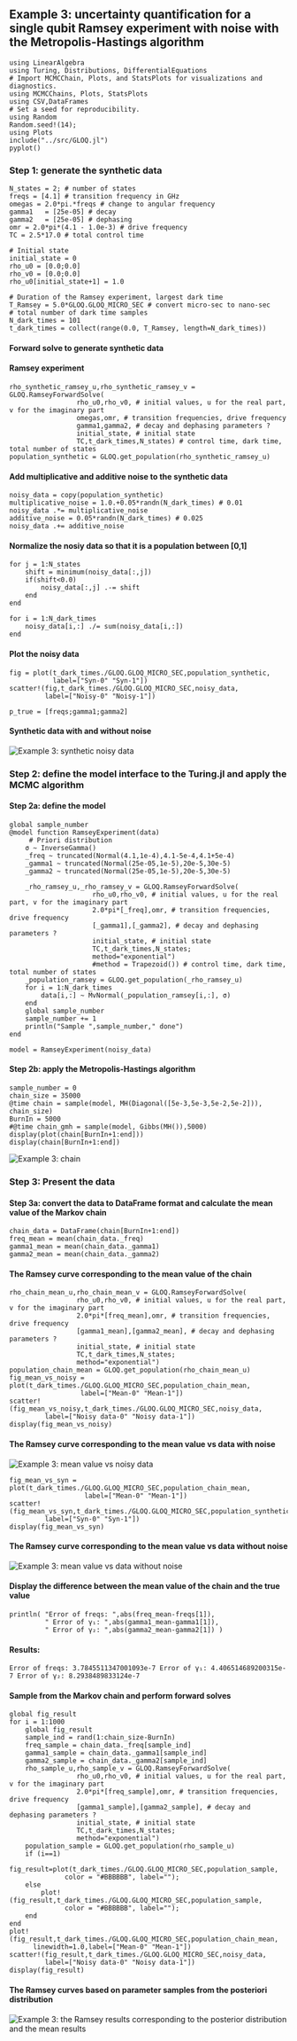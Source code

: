 
## Example 3: uncertainty quantification for a single qubit Ramsey experiment with noise with the Metropolis-Hastings algorithm
```
using LinearAlgebra
using Turing, Distributions, DifferentialEquations
# Import MCMCChain, Plots, and StatsPlots for visualizations and diagnostics.
using MCMCChains, Plots, StatsPlots
using CSV,DataFrames
# Set a seed for reproducibility.
using Random
Random.seed!(14);
using Plots
include("../src/GLOQ.jl")
pyplot()
```
### Step 1: generate the synthetic data
```
N_states = 2; # number of states
freqs = [4.1] # transition frequency in GHz
omegas = 2.0*pi.*freqs # change to angular frequency
gamma1   = [25e-05] # decay
gamma2   = [25e-05] # dephasing
omr = 2.0*pi*(4.1 - 1.0e-3) # drive frequency
TC = 2.5*17.0 # total control time

# Initial state
initial_state = 0
rho_u0 = [0.0;0.0]
rho_v0 = [0.0;0.0]
rho_u0[initial_state+1] = 1.0

# Duration of the Ramsey experiment, largest dark time
T_Ramsey = 5.0*GLOQ.GLOQ_MICRO_SEC # convert micro-sec to nano-sec
# total number of dark time samples
N_dark_times = 101
t_dark_times = collect(range(0.0, T_Ramsey, length=N_dark_times))
```
#### Forward solve to generate synthetic data
#### Ramsey experiment 
```
rho_synthetic_ramsey_u,rho_synthetic_ramsey_v = GLOQ.RamseyForwardSolve(
				 rho_u0,rho_v0, # initial values, u for the real part, v for the imaginary part
			     omegas,omr, # transition frequencies, drive frequency
				 gamma1,gamma2, # decay and dephasing parameters ?
				 initial_state, # initial state
				 TC,t_dark_times,N_states) # control time, dark time, total number of states
population_synthetic = GLOQ.get_population(rho_synthetic_ramsey_u)
```
#### Add multiplicative and additive noise to the synthetic data
```
noisy_data = copy(population_synthetic)
multiplicative_noise = 1.0.+0.05*randn(N_dark_times) # 0.01
noisy_data .*= multiplicative_noise
additive_noise = 0.05*randn(N_dark_times) # 0.025
noisy_data .+= additive_noise
```
#### Normalize the nosiy data so that it is a population between [0,1]
```
for j = 1:N_states
	shift = minimum(noisy_data[:,j])
	if(shift<0.0)
		noisy_data[:,j] .-= shift
	end
end

for i = 1:N_dark_times
	noisy_data[i,:] ./= sum(noisy_data[i,:])
end
```
#### Plot the noisy data
```
fig = plot(t_dark_times./GLOQ.GLOQ_MICRO_SEC,population_synthetic,
		   label=["Syn-0" "Syn-1"])
scatter!(fig,t_dark_times./GLOQ.GLOQ_MICRO_SEC,noisy_data,
		 label=["Noisy-0" "Noisy-1"])

p_true = [freqs;gamma1;gamma2]
```
#### Synthetic data with and without noise
![Example 3: synthetic noisy data](Example3_noisy_data.png)
### Step 2: define the model interface to the Turing.jl and apply the MCMC algorithm
#### Step 2a: define the model
```
global sample_number
@model function RamseyExperiment(data)
	 # Priori distribution
	σ ~ InverseGamma()
    _freq ~ truncated(Normal(4.1,1e-4),4.1-5e-4,4.1+5e-4)
    _gamma1 ~ truncated(Normal(25e-05,1e-5),20e-5,30e-5)
    _gamma2 ~ truncated(Normal(25e-05,1e-5),20e-5,30e-5)

	_rho_ramsey_u,_rho_ramsey_v = GLOQ.RamseyForwardSolve(
					 rho_u0,rho_v0, # initial values, u for the real part, v for the imaginary part
				     2.0*pi*[_freq],omr, # transition frequencies, drive frequency
					 [_gamma1],[_gamma2], # decay and dephasing parameters ?
					 initial_state, # initial state
					 TC,t_dark_times,N_states;
					 method="exponential")
					 #method = Trapezoid()) # control time, dark time, total number of states
	_population_ramsey = GLOQ.get_population(_rho_ramsey_u)
	for i = 1:N_dark_times
        data[i,:] ~ MvNormal(_population_ramsey[i,:], σ)
    end
	global sample_number
	sample_number += 1
	println("Sample ",sample_number," done")
end

model = RamseyExperiment(noisy_data)
```
#### Step 2b: apply the Metropolis-Hastings algorithm
```
sample_number = 0
chain_size = 35000
@time chain = sample(model, MH(Diagonal([5e-3,5e-3,5e-2,5e-2])), chain_size)
BurnIn = 5000
#@time chain_gmh = sample(model, Gibbs(MH()),5000)
display(plot(chain[BurnIn+1:end]))
display(chain[BurnIn+1:end])
```
![Example 3: chain](Example3_chain.png)
### Step 3: Present the data
#### Step 3a: convert the data to DataFrame format and calculate the mean value of the Markov chain
```
chain_data = DataFrame(chain[BurnIn+1:end])
freq_mean = mean(chain_data._freq)
gamma1_mean = mean(chain_data._gamma1)
gamma2_mean = mean(chain_data._gamma2)
```
#### The Ramsey curve corresponding to the mean value of the chain
```
rho_chain_mean_u,rho_chain_mean_v = GLOQ.RamseyForwardSolve(
				 rho_u0,rho_v0, # initial values, u for the real part, v for the imaginary part
				 2.0*pi*[freq_mean],omr, # transition frequencies, drive frequency
				 [gamma1_mean],[gamma2_mean], # decay and dephasing parameters ?
				 initial_state, # initial state
				 TC,t_dark_times,N_states;
				 method="exponential")
population_chain_mean = GLOQ.get_population(rho_chain_mean_u)
fig_mean_vs_noisy = plot(t_dark_times./GLOQ.GLOQ_MICRO_SEC,population_chain_mean,
		   		  label=["Mean-0" "Mean-1"])
scatter!(fig_mean_vs_noisy,t_dark_times./GLOQ.GLOQ_MICRO_SEC,noisy_data,
		 label=["Noisy data-0" "Noisy data-1"])
display(fig_mean_vs_noisy)
```
#### The Ramsey curve corresponding to the mean value vs data with noise
![Example 3: mean value vs noisy data](Example3_mean_vs_data.png)
```
fig_mean_vs_syn = plot(t_dark_times./GLOQ.GLOQ_MICRO_SEC,population_chain_mean,
				   label=["Mean-0" "Mean-1"])
scatter!(fig_mean_vs_syn,t_dark_times./GLOQ.GLOQ_MICRO_SEC,population_synthetic,
		 label=["Syn-0" "Syn-1"])
display(fig_mean_vs_syn)
```
#### The Ramsey curve corresponding to the mean value vs data without noise
![Example 3: mean value vs data without noise](Example3_mean_vs_syn.png)
#### Display the difference between the mean value of the chain and the true value
```
println( "Error of freqs: ",abs(freq_mean-freqs[1]),
		 " Error of γ₁: ",abs(gamma1_mean-gamma1[1]),
		 " Error of γ₂: ",abs(gamma2_mean-gamma2[1]) )
```
#### Results:
```
Error of freqs: 3.7845511347001093e-7 Error of γ₁: 4.406514689200315e-7 Error of γ₂: 8.2938489833124e-7
```
#### Sample from the Markov chain and perform forward solves
```
global fig_result
for i = 1:1000
	global fig_result
	sample_ind = rand(1:chain_size-BurnIn)
    freq_sample = chain_data._freq[sample_ind]
    gamma1_sample = chain_data._gamma1[sample_ind]
    gamma2_sample = chain_data._gamma2[sample_ind]
    rho_sample_u,rho_sample_v = GLOQ.RamseyForwardSolve(
				 rho_u0,rho_v0, # initial values, u for the real part, v for the imaginary part
				 2.0*pi*[freq_sample],omr, # transition frequencies, drive frequency
				 [gamma1_sample],[gamma2_sample], # decay and dephasing parameters ?
				 initial_state, # initial state
				 TC,t_dark_times,N_states;
				 method="exponential")
    population_sample = GLOQ.get_population(rho_sample_u)
	if (i==1)
    	fig_result=plot(t_dark_times./GLOQ.GLOQ_MICRO_SEC,population_sample,
              color = "#BBBBBB", label="");
	else
    	plot!(fig_result,t_dark_times./GLOQ.GLOQ_MICRO_SEC,population_sample,
              color = "#BBBBBB", label="");
	end
end
plot!(fig_result,t_dark_times./GLOQ.GLOQ_MICRO_SEC,population_chain_mean,
	  linewidth=1.0,label=["Mean-0" "Mean-1"])
scatter!(fig_result,t_dark_times./GLOQ.GLOQ_MICRO_SEC,noisy_data,
	     label=["Noisy data-0" "Noisy data-1"])
display(fig_result)
```
#### The Ramsey curves based on parameter samples from the posteriori distribution 
![Example 3: the Ramsey results corresponding to the posterior distribution and the mean results](Example3_post.png)